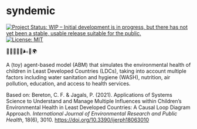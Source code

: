 # syndemic

<!-- badges: start -->
[![Project Status: WIP – Initial development is in progress, but there
has not yet been a stable, usable release suitable for the
public.](https://www.repostatus.org/badges/latest/wip.svg)](https://www.repostatus.org/#wip)
[![License:
MIT](https://img.shields.io/badge/license-MIT-green)](https://choosealicense.com/licenses/mit/)
<!-- badges: end -->

🧒🏽💧🍎🏫🌬️🏥🌍

A (toy) agent-based model (ABM) that simulates the environmental health of children in Least Developed Countries (LDCs), taking into account multiple factors including water sanitation and hygiene (WASH), nutrition, air pollution, education, and access to health services.

Based on: Bereton, C. F. & Jagals, P. (2021). Applications of Systems Science to Understand and Manage Multiple Influences within Children’s Environmental Health in Least Developed Countries: A Causal Loop Diagram Approach. _International Journal of Environmental Research and Public Health_, 18(6), 3010. https://doi.org/10.3390/ijerph18063010
